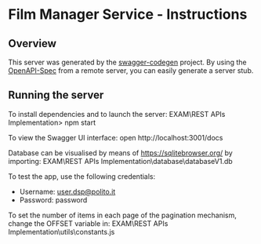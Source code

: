 # Film Manager Service - Instructions

## Overview
This server was generated by the [swagger-codegen](https://github.com/swagger-api/swagger-codegen) project.  By using the [OpenAPI-Spec](https://github.com/OAI/OpenAPI-Specification) from a remote server, you can easily generate a server stub.

## Running the server

To install dependencies and to launch the server:
EXAM\REST APIs Implementation> npm start

To view the Swagger UI interface:
open http://localhost:3001/docs

Database can be visualised by means of https://sqlitebrowser.org/ by importing:
EXAM\REST APIs Implementation\database\databaseV1.db

To test the app, use the following credentials:
- Username: user.dsp@polito.it
- Password: password


To set the number of items in each page of the pagination mechanism, change the OFFSET variable in:
EXAM\REST APIs Implementation\utils\constants.js
